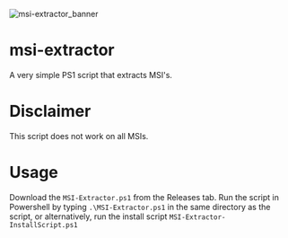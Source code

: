 ![msi-extractor_banner](https://user-images.githubusercontent.com/94473358/233145486-6b7ba222-9ae8-4bb7-a0b6-13f11c23fb94.png)

# msi-extractor
A very simple PS1 script that extracts MSI's.

# Disclaimer
This script does not work on all MSIs. 

# Usage
Download the `MSI-Extractor.ps1` from the Releases tab. Run the script in Powershell by typing `.\MSI-Extractor.ps1` in the same directory as the script, or alternatively, run the install script `MSI-Extractor-InstallScript.ps1`

